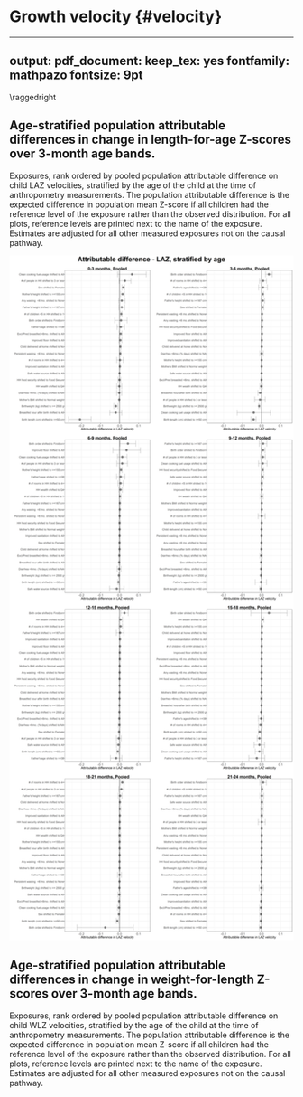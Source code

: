 # Growth velocity {#velocity}

---
output:
  pdf_document:
    keep_tex: yes
fontfamily: mathpazo
fontsize: 9pt
---

\raggedright





## Age-stratified population attributable differences in change in length-for-age Z-scores over 3-month age bands.

Exposures, rank ordered by pooled population attributable difference on child LAZ velocities, stratified by the age of the child at the time of anthropometry measurements. The population attributable difference is the expected difference in population mean Z-score if all children had the reference level of the exposure rather than the observed distribution. For all plots, reference levels are printed next to the name of the exposure. Estimates are adjusted for all other measured exposures not on the causal pathway.


<img src="figures//manuscript-figure-composites/risk-factor/extended-data/fig-laz-vel-PAR.png" width="2250" />



## Age-stratified population attributable differences in change in weight-for-length Z-scores over 3-month age bands.

Exposures, rank ordered by pooled population attributable difference on child WLZ velocities, stratified by the age of the child at the time of anthropometry measurements. The population attributable difference is the expected difference in population mean Z-score if all children had the reference level of the exposure rather than the observed distribution. For all plots, reference levels are printed next to the name of the exposure. Estimates are adjusted for all other measured exposures not on the causal pathway.


<!-- ```{r , echo = FALSE} -->
<!-- include_graphics(paste0(fig_dir, "/manuscript-figure-composites/risk-factor/extended-data/fig-wlz-vel-PAR.png")) -->
<!-- ``` -->










